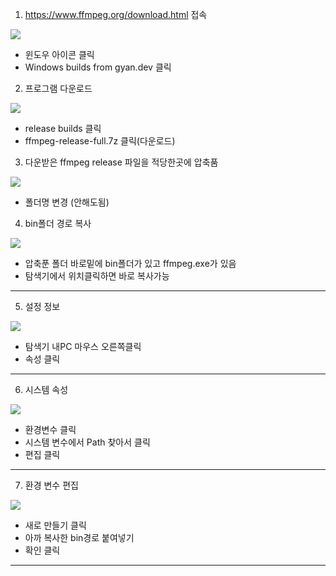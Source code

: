 1. https://www.ffmpeg.org/download.html 접속  
  <img src="./ffmpeg_install/1.png"/>

  - 윈도우 아이콘 클릭
  - Windows builds from gyan.dev 클릭


2. 프로그램 다운로드  
  <img src="./ffmpeg_install/2.png"/>

  - release builds 클릭
  - ffmpeg-release-full.7z 클릭(다운로드)


3. 다운받은 ffmpeg release 파일을 적당한곳에 압축품  
  <img src="./ffmpeg_install/3.png">

  - 폴더명 변경 (안해도됨)


4. bin폴더 경로 복사

  <img src="./ffmpeg_install/4.png">

- 압축푼 폴더 바로밑에 bin폴더가 있고 ffmpeg.exe가 있음
- 탐색기에서 위치클릭하면 바로 복사가능

---

5. 설정 정보

  <img src="./ffmpeg_install/5.png">

- 탐색기 내PC 마우스 오른쪽클릭
- 속성 클릭

---

6. 시스템 속성

  <img src="./ffmpeg_install/6.png">

- 환경변수 클릭
- 시스템 변수에서 Path 찾아서 클릭
- 편집 클릭

---

7. 환경 변수 편집

  <img src="./ffmpeg_install/7.png">

- 새로 만들기 클릭
- 아까 복사한 bin경로 붙여넣기
- 확인 클릭

---

